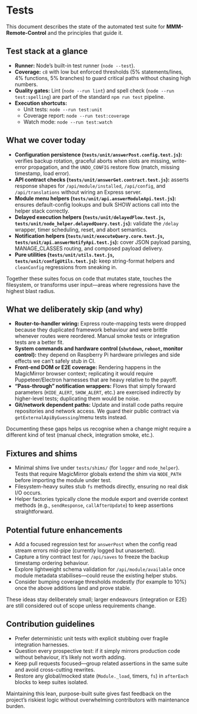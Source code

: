 # Tests

This document describes the state of the automated test suite for **MMM-Remote-Control** and the principles that guide it.

## Test stack at a glance

- **Runner:** Node’s built-in test runner (`node --test`).
- **Coverage:** `c8` with low but enforced thresholds (5% statements/lines, 4% functions, 5% branches) to guard critical paths without chasing high numbers.
- **Quality gates:** Lint (`node --run lint`) and spell check (`node --run test:spelling`) are part of the standard `npm run test` pipeline.
- **Execution shortcuts:**
  - Unit tests: `node --run test:unit`
  - Coverage report: `node --run test:coverage`
  - Watch mode: `node --run test:watch`

## What we cover today

- **Configuration persistence (`tests/unit/answerPost.config.test.js`):** verifies backup rotation, graceful aborts when slots are missing, write-error propagation, and the `UNDO_CONFIG` restore flow (match, missing timestamp, load error).
- **API contract checks (`tests/unit/answerGet.contract.test.js`):** asserts response shapes for `/api/module/installed`, `/api/config`, and `/api/translations` without wiring an Express server.
- **Module menu helpers (`tests/unit/api.answerModuleApi.test.js`):** ensures default-config lookups and bulk SHOW actions call into the helper stack correctly.
- **Delayed execution helpers (`tests/unit/delayedFlow.test.js`, `tests/unit/node_helper.delayedQuery.test.js`):** validate the `/delay` wrapper, timer scheduling, reset, and abort semantics.
- **Notification helpers (`tests/unit/executeQuery.core.test.js`, `tests/unit/api.answerNotifyApi.test.js`):** cover JSON payload parsing, MANAGE_CLASSES routing, and composed payload delivery.
- **Pure utilities (`tests/unit/utils.test.js`, `tests/unit/configUtils.test.js`):** keep string-format helpers and `cleanConfig` regressions from sneaking in.

Together these suites focus on code that mutates state, touches the filesystem, or transforms user input—areas where regressions have the highest blast radius.

## What we deliberately skip (and why)

- **Router-to-handler wiring:** Express route-mapping tests were dropped because they duplicated framework behaviour and were brittle whenever routes were reordered. Manual smoke tests or integration tests are a better fit.
- **System commands and hardware control (`shutdown`, `reboot`, monitor control):** they depend on Raspberry Pi hardware privileges and side effects we can’t safely stub in CI.
- **Front-end DOM or E2E coverage:** Rendering happens in the MagicMirror browser context; replicating it would require Puppeteer/Electron harnesses that are heavy relative to the payoff.
- **“Pass-through” notification wrappers:** Flows that simply forward parameters (`HIDE_ALERT`, `SHOW_ALERT`, etc.) are exercised indirectly by higher-level tests; duplicating them would be noise.
- **Git/network dependent paths:** Update and install code paths require repositories and network access. We guard their public contract via `getExternalApiByGuessing`/menu tests instead.

Documenting these gaps helps us recognise when a change might require a different kind of test (manual check, integration smoke, etc.).

## Fixtures and shims

- Minimal shims live under `tests/shims/` (for `logger` and `node_helper`). Tests that require MagicMirror globals extend the shim via `NODE_PATH` before importing the module under test.
- Filesystem-heavy suites stub `fs` methods directly, ensuring no real disk I/O occurs.
- Helper factories typically clone the module export and override context methods (e.g., `sendResponse`, `callAfterUpdate`) to keep assertions straightforward.

## Potential future enhancements

- Add a focused regression test for `answerPost` when the config read stream errors mid-pipe (currently logged but unasserted).
- Capture a tiny contract test for `/api/saves` to freeze the backup timestamp ordering behaviour.
- Explore lightweight schema validation for `/api/module/available` once module metadata stabilises—could reuse the existing helper stubs.
- Consider bumping coverage thresholds modestly (for example to 10%) once the above additions land and prove stable.

These ideas stay deliberately small; larger endeavours (integration or E2E) are still considered out of scope unless requirements change.

## Contribution guidelines

- Prefer deterministic unit tests with explicit stubbing over fragile integration harnesses.
- Question every prospective test: if it simply mirrors production code without behaviour, it’s likely not worth adding.
- Keep pull requests focused—group related assertions in the same suite and avoid cross-cutting rewrites.
- Restore any global/mocked state (`Module._load`, timers, `fs`) in `afterEach` blocks to keep suites isolated.

Maintaining this lean, purpose-built suite gives fast feedback on the project’s riskiest logic without overwhelming contributors with maintenance burden.
